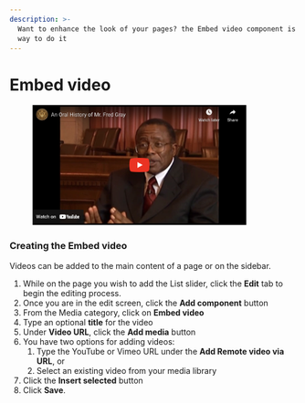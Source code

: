 ```yaml
---
description: >-
  Want to enhance the look of your pages? the Embed video component is a great
  way to do it
---
```


# Embed video

<div align="left">

<figure><img src="../.gitbook/assets/embed.png" alt="" width="375"><figcaption></figcaption></figure>

</div>

### Creating the Embed video

Videos can be added to the main content of a page or on the sidebar.

1. While on the page you wish to add the List slider, click the **Edit** tab to begin the editing process.
2. Once you are in the edit screen, click the **Add component** button
3. From the Media category, click on **Embed video**
4. Type an optional **title** for the video
5. Under **Video URL**, click the **Add media** button
6. You have two options for adding videos:
   1. Type the YouTube or Vimeo URL under the **Add Remote video via URL**, or
   2. Select an existing video from your media library
7. Click the **Insert selected** button
8. Click **Save**.
